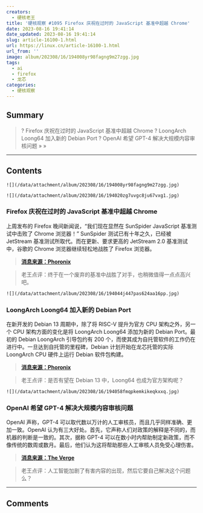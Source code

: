 ```yaml
---
creators:
  - 硬核老王
title: '硬核观察 #1095 Firefox 庆祝在过时的 JavaScript 基准中超越 Chrome'
date: 2023-08-16 19:41:14
date_updated: 2023-08-16 19:41:14
slug: article-16100-1.html
url: https://linux.cn/article-16100-1.html
url_from: ''
image: album/202308/16/194008yr98fagng9m27zgg.jpg
tags:
  - ai
  - firefox
  - 龙芯
categories:
  - 硬核观察
---
```


## Summary

> ? Firefox 庆祝在过时的 JavaScript 基准中超越 Chrome
> ? LoongArch Loong64 加入新的 Debian Port
> ? OpenAI 希望 GPT-4 解决大规模内容审核问题
> » 
> »

***

<!-- more -->

## Contents

`![](/data/attachment/album/202308/16/194008yr98fagng9m27zgg.jpg)`

`![](/data/attachment/album/202308/16/194020zg7uvgc8ju67vxg1.jpg)`

### Firefox 庆祝在过时的 JavaScript 基准中超越 Chrome

上周发布的 Firefox 晚间新闻说，“我们现在显然在 SunSpider JavaScript 基准测试中击败了 Chrome 浏览器！” SunSpider 测试已有十年之久，已经被 JetStream 基准测试所取代。而在更新、要求更高的 JetStream 2.0 基准测试中，谷歌的 Chrome 浏览器继续轻松地战胜了 Firefox 浏览器。

> 
> **[消息来源：Phoronix](https://www.phoronix.com/news/Firefox-Faster-SunSpider)**
> 
> 
> 

> 
> 老王点评：终于在一个废弃的基准中战胜了对手，也稍微值得一点点高兴吧。
> 
> 
> 

`![](/data/attachment/album/202308/16/194044j447pas624aa16pp.jpg)`

### LoongArch Loong64 加入新的 Debian Port

在新开发的 Debian 13 周期中，除了将 RISC-V 提升为官方 CPU 架构之外，另一个 CPU 架构方面的变化是将 LoongArch Loong64 添加为新的 Debian Port。最初的 Debian LoongArch 引导包约有 200 个，而使其成为自托管软件的工作仍在进行中。一旦达到自托管的里程碑，Debian 计划开始在龙芯托管的实际 LoongArch CPU 硬件上运行 Debian 软件包构建。

> 
> **[消息来源：Phoronix](https://www.phoronix.com/news/Debian-Ports-LoongArch)**
> 
> 
> 

> 
> 老王点评：是否有望在 Debian 13 中，Loong64 也成为官方架构呢？
> 
> 
> 

`![](/data/attachment/album/202308/16/194058fmqpkemkikeqkxxq.jpg)`

### OpenAI 希望 GPT-4 解决大规模内容审核问题

OpenAI 声称，GPT-4 可以取代数以万计的人工审核员，而且几乎同样准确、更加一致。OpenAI 认为有三大好处。首先，它声称人们对政策的解释是不同的，而机器的判断是一致的。其次，据称 GPT-4 可以在数小时内帮助制定新政策，而不像传统的数周或数月。最后，他们认为这将帮助那些人工审核人员免受心理伤害。

> 
> **[消息来源：The Verge](https://www.theverge.com/2023/8/15/23833406/openai-gpt-4-content-moderation-ai-meta)**
> 
> 
> 

> 
> 老王点评：人工智能加剧了有害内容的出现，然后它要自己解决这个问题么？
> 
> 
>

***

## Comments

